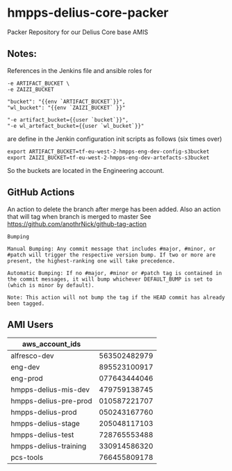 # hmpps-delius-core-packer
Packer Repository for our Delius Core base AMIS

## Notes:

References in the Jenkins file and ansible roles for

    -e ARTIFACT_BUCKET \
    -e ZAIZI_BUCKET

    "bucket": "{{env `ARTIFACT_BUCKET`}}",
    "wl_bucket": "{{env `ZAIZI_BUCKET` }}"

    "-e artifact_bucket={{user `bucket`}}",
    "-e wl_artefact_bucket={{user `wl_bucket`}}"

are define in the Jenkin configuration init scripts as follows (six times over)

    export ARTIFACT_BUCKET=tf-eu-west-2-hmpps-eng-dev-config-s3bucket
    export ZAIZI_BUCKET=tf-eu-west-2-hmpps-eng-dev-artefacts-s3bucket

So the buckets are located in the Engineering account.





## GitHub Actions

An action to delete the branch after merge has been added.
Also an action that will tag when branch is merged to master
See https://github.com/anothrNick/github-tag-action

```
Bumping

Manual Bumping: Any commit message that includes #major, #minor, or #patch will trigger the respective version bump. If two or more are present, the highest-ranking one will take precedence.

Automatic Bumping: If no #major, #minor or #patch tag is contained in the commit messages, it will bump whichever DEFAULT_BUMP is set to (which is minor by default).

Note: This action will not bump the tag if the HEAD commit has already been tagged.
```

## AMI Users

| aws_account_ids             |              |
|-----------------------------|--------------|
| alfresco-dev                | 563502482979 |
| eng-dev                     | 895523100917 |
| eng-prod                    | 077643444046 |
| hmpps-delius-mis-dev        | 479759138745 |
| hmpps-delius-pre-prod       | 010587221707 |
| hmpps-delius-prod           | 050243167760 |
| hmpps-delius-stage          | 205048117103 |
| hmpps-delius-test           | 728765553488 |
| hmpps-delius-training       | 330914586320 |
| pcs-tools                   | 766455809178 |

